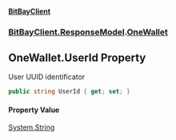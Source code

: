 #### [BitBayClient](./index.md 'index')
### [BitBayClient.ResponseModel](./BitBayClient-ResponseModel.md 'BitBayClient.ResponseModel').[OneWallet](./BitBayClient-ResponseModel-OneWallet.md 'BitBayClient.ResponseModel.OneWallet')
## OneWallet.UserId Property
User UUID identificator  
```csharp
public string UserId { get; set; }
```
#### Property Value
[System.String](https://docs.microsoft.com/en-us/dotnet/api/System.String 'System.String')  
